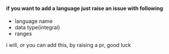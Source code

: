 #### if you want to add a language just raise an issue with following
- language name
- data type(integral)
- ranges

i will, or you can add this, by raising a pr, good luck 
